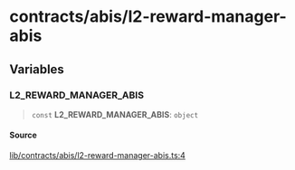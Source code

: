 # contracts/abis/l2-reward-manager-abis

## Variables

### L2\_REWARD\_MANAGER\_ABIS

> `const` **L2\_REWARD\_MANAGER\_ABIS**: `object`

#### Source

[lib/contracts/abis/l2-reward-manager-abis.ts:4](https://github.com/PufferFinance/puffer-sdk/blob/902dcf689642fbd8f30bfc32811a64f4ce4ce61f/lib/contracts/abis/l2-reward-manager-abis.ts#L4)
